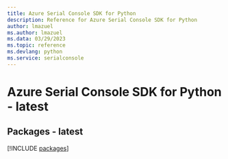 ```yaml
---
title: Azure Serial Console SDK for Python
description: Reference for Azure Serial Console SDK for Python
author: lmazuel
ms.author: lmazuel
ms.data: 03/29/2023
ms.topic: reference
ms.devlang: python
ms.service: serialconsole
---
```

# Azure Serial Console SDK for Python - latest
## Packages - latest
[!INCLUDE [packages](serial-console-index.md)]